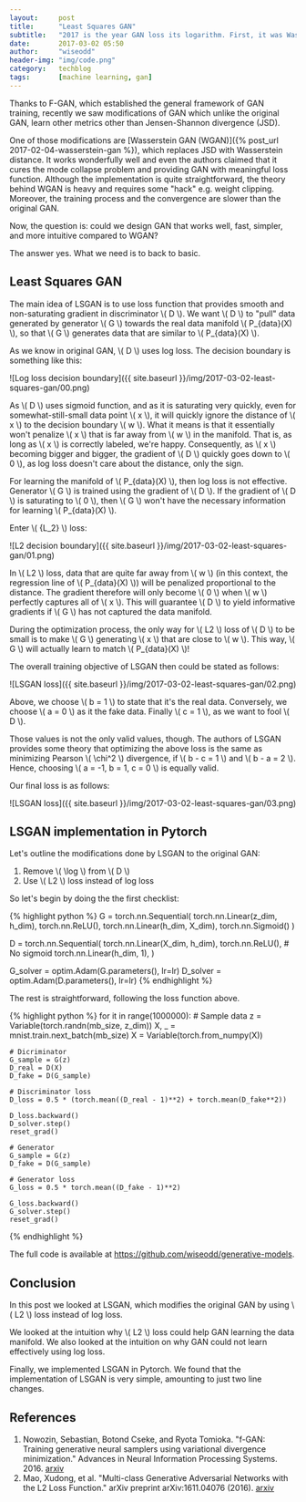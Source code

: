 ```yaml
---
layout:     post
title:      "Least Squares GAN"
subtitle:   "2017 is the year GAN loss its logarithm. First, it was Wasserstein GAN, and now, it's LSGAN's turn."
date:       2017-03-02 05:50
author:     "wiseodd"
header-img: "img/code.png"
category:   techblog
tags:       [machine learning, gan]
---
```


Thanks to F-GAN, which established the general framework of GAN training, recently we saw modifications of GAN which unlike the original GAN, learn other metrics other than Jensen-Shannon divergence (JSD).

One of those modifications are [Wasserstein GAN (WGAN)]({% post_url 2017-02-04-wasserstein-gan %}), which replaces JSD with Wasserstein distance. It works wonderfully well and even the authors claimed that it cures the mode collapse problem and providing GAN with meaningful loss function. Although the implementation is quite straightforward, the theory behind WGAN is heavy and requires some "hack" e.g. weight clipping. Moreover, the training process and the convergence are slower than the original GAN.

Now, the question is: could we design GAN that works well, fast, simpler, and more intuitive compared to WGAN?

The answer yes. What we need is to back to basic.

<h2 class="section-heading">Least Squares GAN</h2>

The main idea of LSGAN is to use loss function that provides smooth and non-saturating gradient in discriminator \\( D \\). We want \\( D \\) to "pull" data generated by generator \\( G \\) towards the real data manifold \\( P_{data}(X) \\), so that \\( G \\) generates data that are similar to \\( P_{data}(X) \\).

As we know in original GAN, \\( D \\) uses log loss. The decision boundary is something like this:

![Log loss decision boundary]({{ site.baseurl }}/img/2017-03-02-least-squares-gan/00.png)

As \\( D \\) uses sigmoid function, and as it is saturating very quickly, even for somewhat-still-small data point \\( x \\), it will quickly ignore the distance of \\( x \\) to the decision boundary \\( w \\). What it means is that it essentially won't penalize \\( x \\) that is far away from \\( w \\) in the manifold. That is, as long as \\( x \\) is correctly labeled, we're happy. Consequently, as \\( x \\) becoming bigger and bigger, the gradient of \\( D \\) quickly goes down to \\( 0 \\), as log loss doesn't care about the distance, only the sign.

For learning the manifold of \\( P_{data}(X) \\), then log loss is not effective. Generator \\( G \\) is trained using the gradient of \\( D \\). If the gradient of \\( D \\) is saturating to \\( 0 \\), then \\( G \\) won't have the necessary information for learning \\( P_{data}(X) \\).

Enter \\( {L_2} \\) loss:

![L2 decision boundary]({{ site.baseurl }}/img/2017-03-02-least-squares-gan/01.png)

In \\( L2 \\) loss, data that are quite far away from \\( w \\) (in this context, the regression line of \\( P_{data}(X) \\)) will be penalized proportional to the distance. The gradient therefore will only become \\( 0 \\) when \\( w \\) perfectly captures all of \\( x \\). This will guarantee \\( D \\) to yield informative gradients if \\( G \\) has not captured the data manifold.

During the optimization process, the only way for \\( L2 \\) loss of \\( D \\) to be small is to make \\( G \\) generating \\( x \\) that are close to \\( w \\). This way, \\( G \\) will actually learn to match \\( P_{data}(X) \\)!

The overall training objective of LSGAN then could be stated as follows:

![LSGAN loss]({{ site.baseurl }}/img/2017-03-02-least-squares-gan/02.png)

Above, we choose \\( b = 1 \\) to state that it's the real data. Conversely, we choose \\( a = 0 \\) as it the fake data. Finally \\( c = 1 \\), as we want to fool \\( D \\).

Those values is not the only valid values, though. The authors of LSGAN provides some theory that optimizing the above loss is the same as minimizing Pearson \\( \chi^2 \\) divergence, if \\( b - c = 1 \\) and \\( b - a = 2 \\). Hence, choosing \\( a = -1, b = 1, c = 0 \\) is equally valid.

Our final loss is as follows:

![LSGAN loss]({{ site.baseurl }}/img/2017-03-02-least-squares-gan/03.png)


<h2 class="section-heading">LSGAN implementation in Pytorch</h2>

Let's outline the modifications done by LSGAN to the original GAN:

1. Remove \\( \log \\) from \\( D \\)
2. Use \\( L2 \\) loss instead of log loss

So let's begin by doing the the first checklist:

{% highlight python %}
G = torch.nn.Sequential(
    torch.nn.Linear(z_dim, h_dim),
    torch.nn.ReLU(),
    torch.nn.Linear(h_dim, X_dim),
    torch.nn.Sigmoid()
)

D = torch.nn.Sequential(
    torch.nn.Linear(X_dim, h_dim),
    torch.nn.ReLU(),
    # No sigmoid
    torch.nn.Linear(h_dim, 1),
)

G_solver = optim.Adam(G.parameters(), lr=lr)
D_solver = optim.Adam(D.parameters(), lr=lr)
{% endhighlight %}

The rest is straightforward, following the loss function above.

{% highlight python %}
for it in range(1000000):
    # Sample data
    z = Variable(torch.randn(mb_size, z_dim))
    X, _ = mnist.train.next_batch(mb_size)
    X = Variable(torch.from_numpy(X))

    # Dicriminator
    G_sample = G(z)
    D_real = D(X)
    D_fake = D(G_sample)

    # Discriminator loss
    D_loss = 0.5 * (torch.mean((D_real - 1)**2) + torch.mean(D_fake**2))

    D_loss.backward()
    D_solver.step()
    reset_grad()

    # Generator
    G_sample = G(z)
    D_fake = D(G_sample)

    # Generator loss
    G_loss = 0.5 * torch.mean((D_fake - 1)**2)

    G_loss.backward()
    G_solver.step()
    reset_grad()
{% endhighlight %}

The full code is available at <https://github.com/wiseodd/generative-models>.


<h2 class="section-heading">Conclusion</h2>

In this post we looked at LSGAN, which modifies the original GAN by using \\( L2 \\) loss instead of log loss.

We looked at the intuition why \\( L2 \\) loss could help GAN learning the data manifold. We also looked at the intuition on why GAN could not learn effectively using log loss.

Finally, we implemented LSGAN in Pytorch. We found that the implementation of LSGAN is very simple, amounting to just two line changes.


<h2 class="section-heading">References</h2>

1. Nowozin, Sebastian, Botond Cseke, and Ryota Tomioka. "f-GAN: Training generative neural samplers using variational divergence minimization." Advances in Neural Information Processing Systems. 2016. [arxiv](https://arxiv.org/abs/1606.00709)
2. Mao, Xudong, et al. "Multi-class Generative Adversarial Networks with the L2 Loss Function." arXiv preprint arXiv:1611.04076 (2016). [arxiv](https://arxiv.org/abs/1611.04076v2)

